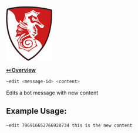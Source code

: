 ![Logo](../img/logo.png "Logo")

**[↤ Overview](../README.md)**

```bash
~edit <message-id> <content>
```

Edits a bot message with new content

Example Usage:
---

```bash
~edit 796916652766920734 this is the new content
```